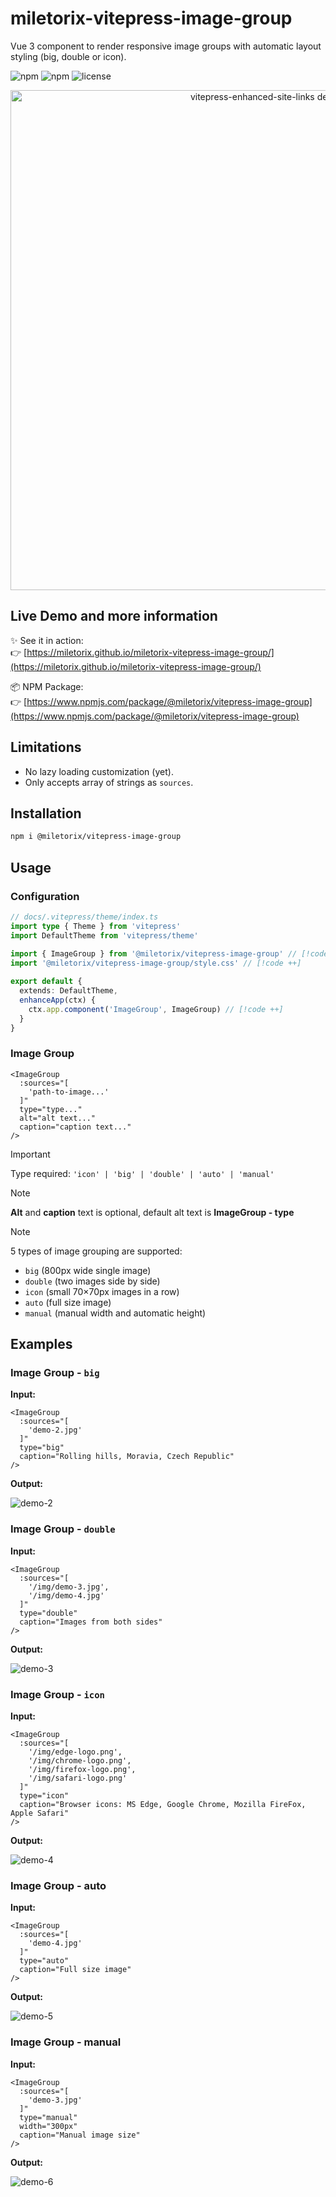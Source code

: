 # miletorix-vitepress-image-group

Vue 3 component to render responsive image groups with automatic layout styling (big, double or icon).

![npm](https://img.shields.io/npm/v/@miletorix/vitepress-image-group) ![npm](https://img.shields.io/npm/dw/@miletorix/vitepress-image-group) ![license](https://img.shields.io/npm/l/@miletorix/vitepress-image-group)

<p align="center">
  <img src="/assets/demo-1.png" alt="vitepress-enhanced-site-links demo" width="800">
</p>

## Live Demo and more information

✨ See it in action:  
👉 [https://miletorix.github.io/miletorix-vitepress-image-group/](https://miletorix.github.io/miletorix-vitepress-image-group/)

📦 NPM Package:  
👉 [https://www.npmjs.com/package/@miletorix/vitepress-image-group](https://www.npmjs.com/package/@miletorix/vitepress-image-group)

## Limitations

- No lazy loading customization (yet).
- Only accepts array of strings as `sources`.

## Installation

```sh
npm i @miletorix/vitepress-image-group
```

## Usage

### Configuration

```typescript
// docs/.vitepress/theme/index.ts
import type { Theme } from 'vitepress'
import DefaultTheme from 'vitepress/theme'
 
import { ImageGroup } from '@miletorix/vitepress-image-group' // [!code ++]
import '@miletorix/vitepress-image-group/style.css' // [!code ++]

export default {
  extends: DefaultTheme,
  enhanceApp(ctx) {
    ctx.app.component('ImageGroup', ImageGroup) // [!code ++]
  }
}
```

### Image Group

```vue
<ImageGroup
  :sources="[
    'path-to-image...'
  ]"
  type="type..."
  alt="alt text..."
  caption="caption text..."
/>
```

> [!IMPORTANT]
> Type required: `'icon' | 'big' | 'double' | 'auto' | 'manual'`

> [!NOTE]
> **Alt** and **caption** text is optional, default alt text is **ImageGroup - type**

> [!NOTE]
> 5 types of image grouping are supported:
> - `big` (800px wide single image)
> - `double` (two images side by side)
> - `icon` (small 70×70px images in a row)
> - `auto` (full size image)
> - `manual` (manual width and automatic height)

## Examples

### Image Group - `big`

**Input:**

```vue
<ImageGroup
  :sources="[
    'demo-2.jpg'
  ]"
  type="big"
  caption="Rolling hills, Moravia, Czech Republic"
/>
```

**Output:**

![demo-2](./assets/demo-2-1.png) 

### Image Group - `double`

**Input:**

```vue [example.md]
<ImageGroup
  :sources="[
    '/img/demo-3.jpg',
    '/img/demo-4.jpg'
  ]"
  type="double"
  caption="Images from both sides"
/>
```

**Output:**

![demo-3](./assets/demo-3-2.png) 

### Image Group - `icon`

**Input:**

```vue
<ImageGroup
  :sources="[
    '/img/edge-logo.png',
    '/img/chrome-logo.png',
    '/img/firefox-logo.png',
    '/img/safari-logo.png'
  ]"
  type="icon"
  caption="Browser icons: MS Edge, Google Chrome, Mozilla FireFox, Apple Safari"
/>
```

**Output:**

![demo-4](./assets/demo-4-2.png) 

### Image Group - auto

**Input:**
```vue
<ImageGroup
  :sources="[
    'demo-4.jpg'
  ]"
  type="auto"
  caption="Full size image"
/>
```

**Output:**

![demo-5](./assets/demo-5.png) 

### Image Group - manual

**Input:**
```vue
<ImageGroup
  :sources="[
    'demo-3.jpg'
  ]"
  type="manual"
  width="300px"
  caption="Manual image size"
/>
```

**Output:**

![demo-6](./assets/demo-6.png)